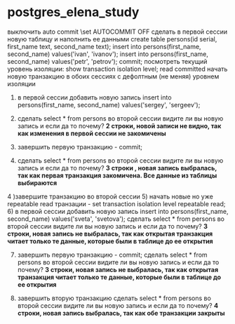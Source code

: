 # postgres_elena_study
выключить auto commit
\set AUTOCOMMIT OFF
сделать в первой сессии новую таблицу и наполнить ее данными create table persons(id serial, first_name text, second_name text); 
insert into persons(first_name, second_name) values('ivan', 'ivanov'); 
insert into persons(first_name, second_name) values('petr', 'petrov'); 
commit;
посмотреть текущий уровень изоляции: show transaction isolation level;
read committed
начать новую транзакцию в обоих сессиях с дефолтным (не меняя) уровнем изоляции
1) в первой сессии добавить новую запись insert into persons(first_name, second_name) values('sergey', 'sergeev');
2) сделать select * from persons во второй сессии
видите ли вы новую запись и если да то почему?
**2 строки, новой записи не видно, так как изменения в первой сессии не закомичены**

3) завершить первую транзакцию - commit;
4) сделать select * from persons во второй сессии
видите ли вы новую запись и если да то почему?
**3 строки , новая запись выбралась, так как первая транзакция закомичена. Все данные из таблицы выбираются**

4 )завершите транзакцию во второй сессии
5) начать новые но уже repeatable read транзации - set transaction isolation level repeatable read;
6) в первой сессии добавить новую запись insert into persons(first_name, second_name) values('sveta', 'svetova');
сделать select * from persons во второй сессии
видите ли вы новую запись и если да то почему?
**3 строки, новая запись не выбралась, так как открытая транзакция читает только те данные, которые были в таблице до ее открытия**

7) завершить первую транзакцию - commit;
сделать select * from persons во второй сессии
видите ли вы новую запись и если да то почему?
**3 строки, новая запись не выбралась, так как открытая транзакция читает только те данные, которые были в таблице до ее открытия**

8) завершить вторую транзакцию
сделать select * from persons во второй сессии
видите ли вы новую запись и если да то почему? 
**4 строки, новая запись выбралась, так как обе транзакции закрыты**
